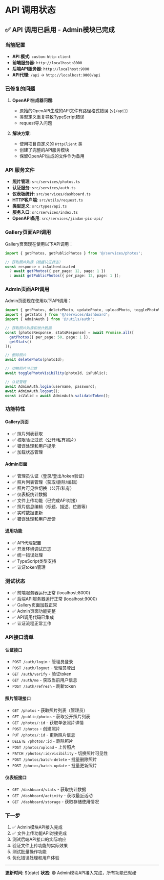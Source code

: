 # API 调用状态

## ✅ API 调用已启用 - Admin模块已完成

### 当前配置

- **API 模式**: `custom-http-client`
- **前端服务器**: `http://localhost:8000`
- **后端API服务器**: `http://localhost:9000`
- **API代理**: `/api` -> `http://localhost:9000/api`

### 已修复的问题

1. **OpenAPI生成器问题**: 
   - 原始的OpenAPI生成的API文件有路径格式错误 (`${/api}`)
   - 类型定义重复导致TypeScript错误
   - request导入问题

2. **解决方案**:
   - 使用项目自定义的 `HttpClient` 类
   - 创建了完整的API服务模块
   - 保留OpenAPI生成的文件作为备用

### API 服务文件

- **照片管理**: `src/services/photos.ts`
- **认证服务**: `src/services/auth.ts`
- **仪表板统计**: `src/services/dashboard.ts`
- **HTTP客户端**: `src/utils/request.ts`
- **类型定义**: `src/types/api.ts`
- **服务入口**: `src/services/index.ts`
- **OpenAPI备用**: `src/services/jiadan-pic-api/`

### Gallery页面API调用

Gallery页面现在使用以下API调用：

```typescript
import { getPhotos, getPublicPhotos } from '@/services/photos';

// 获取照片列表（根据认证状态）
const response = isAuthenticated 
  ? await getPhotos({ per_page: 12, page: 1 })
  : await getPublicPhotos({ per_page: 12, page: 1 });
```

### Admin页面API调用

Admin页面现在使用以下API调用：

```typescript
import { getPhotos, deletePhoto, updatePhoto, uploadPhoto, togglePhotoVisibility } from '@/services/photos';
import { getStats } from '@/services/dashboard';
import { AdminAuth } from '@/utils/auth';

// 获取照片列表和统计数据
const [photosResponse, statsResponse] = await Promise.all([
  getPhotos({ per_page: 50, page: 1 }),
  getStats()
]);

// 删除照片
await deletePhoto(photoId);

// 切换照片可见性
await togglePhotoVisibility(photoId, isPublic);

// 认证管理
await AdminAuth.login(username, password);
await AdminAuth.logout();
const isValid = await AdminAuth.validateToken();
```

### 功能特性

#### Gallery页面
- ✅ 照片列表获取
- ✅ 权限验证过滤（公开/私有照片）
- ✅ 错误处理和用户提示
- ✅ 加载状态管理

#### Admin页面
- ✅ 管理员认证（登录/登出/token验证）
- ✅ 照片列表管理（获取/删除/编辑）
- ✅ 照片可见性切换（公开/私有）
- ✅ 仪表板统计数据
- ✅ 文件上传功能（已完成API对接）
- ✅ 照片信息编辑（标题、描述、位置等）
- ✅ 实时数据更新
- ✅ 错误处理和用户反馈

#### 通用功能
- ✅ API代理配置
- ✅ 开发环境调试日志
- ✅ 统一错误处理
- ✅ TypeScript类型支持
- ✅ 认证token管理

### 测试状态

- ✅ 前端服务器运行正常 (localhost:8000)
- ✅ 后端API服务器运行正常 (localhost:9000)
- ✅ Gallery页面加载正常
- ✅ Admin页面功能完整
- ✅ API调用代码已集成
- ✅ 认证流程正常工作

### API接口清单

#### 认证接口
- `POST /auth/login` - 管理员登录
- `POST /auth/logout` - 管理员登出
- `GET /auth/verify` - 验证token
- `GET /auth/me` - 获取当前用户信息
- `POST /auth/refresh` - 刷新token

#### 照片管理接口
- `GET /photos` - 获取照片列表（管理员）
- `GET /public/photos` - 获取公开照片列表
- `GET /photos/:id` - 获取单张照片详情
- `POST /photos` - 创建照片
- `PUT /photos/:id` - 更新照片信息
- `DELETE /photos/:id` - 删除照片
- `POST /photos/upload` - 上传照片
- `PATCH /photos/:id/visibility` - 切换照片可见性
- `POST /photos/batch-delete` - 批量删除照片
- `POST /photos/batch-update` - 批量更新照片

#### 仪表板接口
- `GET /dashboard/stats` - 获取统计数据
- `GET /dashboard/activity` - 获取最近活动
- `GET /dashboard/storage` - 获取存储使用情况

### 下一步

1. ✅ Admin模块API接入完成
2. ✅ 文件上传功能API对接完成
3. 测试后端API接口的实际响应
4. 验证文件上传功能的实际效果
5. 测试批量操作功能
6. 优化错误处理和用户体验

---

**更新时间**: $(date)
**状态**: 🟢 Admin模块API接入完成，所有功能已就绪 